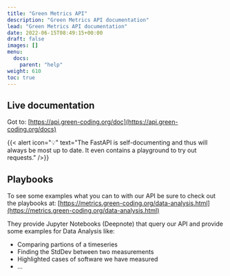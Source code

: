 ```yaml
---
title: "Green Metrics API"
description: "Green Metrics API documentation"
lead: "Green Metrics API documentation"
date: 2022-06-15T08:49:15+00:00
draft: false
images: []
menu:
  docs:
    parent: "help"
weight: 610
toc: true
---
```


## Live documentation

Got to: [https://api.green-coding.org/doc](https://api.green-coding.org/docs)

{{< alert icon="💡" text="The FastAPI is self-documenting and thus will always be most up to date. It even contains a playground to try out requests." />}}

## Playbooks

To see some examples what you can to with our API be sure to check out the playbooks at: [https://metrics.green-coding.org/data-analysis.html](https://metrics.green-coding.org/data-analysis.html)

They provide Jupyter Notebooks (Deepnote) that query our API and provide some examples for Data Analysis like:
- Comparing partions of a timeseries
- Finding the StdDev between two measurements
- Highlighted cases of software we have measured
- ...